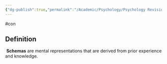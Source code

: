 ```yaml
---
{"dg-publish":true,"permalink":"/Academic/Psychology/Psychology Revision/Concepts/Schema/"}
---
```


#con 
## Definition
 **Schemas** are mental representations that are derived from prior experience and knowledge.